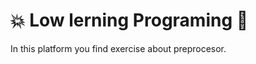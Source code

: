 # :collision: Low lerning Programing :star2:
In this  platform you find  exercise about preprocesor.